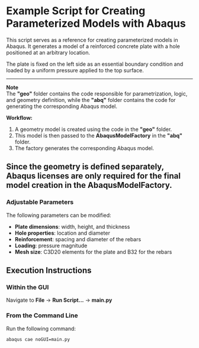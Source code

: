 # Example Script for Creating Parameterized Models with Abaqus  

This script serves as a reference for creating parameterized models in Abaqus. It generates a model of a reinforced concrete plate with a hole positioned at an arbitrary location.  

The plate is fixed on the left side as an essential boundary condition and loaded by a uniform pressure applied to the top surface.

---
**Note**  
The **"geo"** folder contains the code responsible for parametrization, logic, and geometry definition, while the **"abq"** folder contains the code for generating the corresponding Abaqus model.  
  
**Workflow:**  
1. A geometry model is created using the code in the **"geo"** folder.  
2. This model is then passed to the **AbaqusModelFactory** in the **"abq"** folder.  
3. The factory generates the corresponding Abaqus model.  

Since the geometry is defined separately, Abaqus licenses are only required for the final model creation in the **AbaqusModelFactory**.  
---

### Adjustable Parameters  
The following parameters can be modified:  
- **Plate dimensions**: width, height, and thickness  
- **Hole properties**: location and diameter  
- **Reinforcement**: spacing and diameter of the rebars  
- **Loading**: pressure magnitude  
- **Mesh size**: C3D20 elements for the plate and B32 for the rebars

## Execution Instructions  
### Within the GUI  
Navigate to **File** → **Run Script...** → **main.py**  

### From the Command Line  
Run the following command:  
```bash
abaqus cae noGUI=main.py  
